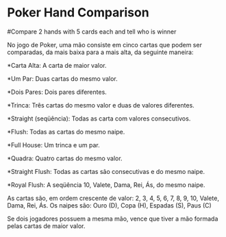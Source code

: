# Poker Hand Comparison
#Compare 2 hands with 5 cards each and tell who is winner

No jogo de Poker, uma mão consiste em cinco cartas que podem ser comparadas,
da mais baixa para a mais alta, da seguinte maneira:

*Carta Alta: A carta de maior valor.

*Um Par: Duas cartas do mesmo valor.

*Dois Pares: Dois pares diferentes.

*Trinca: Três cartas do mesmo valor e duas de valores diferentes.

*Straight (seqüência): Todas as carta com valores consecutivos.

*Flush: Todas as cartas do mesmo naipe.

*Full House: Um trinca e um par.

*Quadra: Quatro cartas do mesmo valor.

*Straight Flush: Todas as cartas são consecutivas e do mesmo naipe.

*Royal Flush: A seqüência 10, Valete, Dama, Rei, Ás, do mesmo naipe.

  As cartas são, em ordem crescente de valor: 2, 3, 4, 5, 6, 7, 8, 9, 10, Valete, Dama, Rei, Ás.
  Os naipes são: Ouro (D), Copa (H), Espadas (S), Paus (C)

Se dois jogadores possuem a mesma mão, vence que tiver a mão formada pelas cartas de maior valor.
